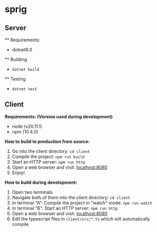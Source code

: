 # sprig

## Server

** Requirements:
- dotnet8.0

** Building
- `dotnet build`

** Testing
- `dotnet test`

## Client

**Requirements: (Version used during development)**
- node (v20.11.1)
- npm (10.4.0)

**How to build to production from source:**
1. Go into the client directory: `cd client`
1. Compile the project: `npm run build`
1. Start an HTTP server: `npm run http`
1. Open a web browser and visit: [localhost:8080](http://localhost:8080/)
1. Enjoy!

**How to build during development:**
1. Open two terminals
1. Navigate both of them into the client directory: `cd client`
1. In terminal "A": Compile the project in "watch" mode: `npm run watch`
1. In terminal "B": Start an HTTP server: `npm run http`
1. Open a web browser and visit: [localhost:8080](http://localhost:8080/)
1. Edit the typescript files in `client/src/*.ts` which will automatically compile
